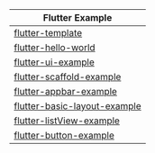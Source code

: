 |Flutter Example|
|---|
|[flutter-template](https://github.com/lucifel20/flutter-template)|
|[flutter-hello-world](https://github.com/lucifel20/flutter-hello-world)| 
|[flutter-ui-example](https://github.com/lucifel20/flutter-ui-example)|
|[flutter-scaffold-example](https://github.com/lucifel20/flutter-scaffold-example)|
|[flutter-appbar-example](https://github.com/lucifel20/flutter-appbar-example)|
|[flutter-basic-layout-example](https://github.com/lucifel20/flutter-basic-layout-example)|
|[flutter-listView-example](https://github.com/lucifel20/flutter-listView-example)|
|[flutter-button-example](https://github.com/lucifel20/flutter-button-example)|
